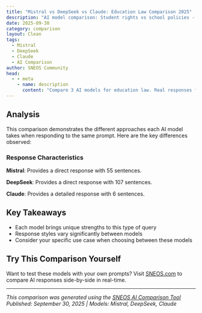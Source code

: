 ```yaml
---
title: "Mistral vs DeepSeek vs Claude: Education Law Comparison 2025"
description: "AI model comparison: Student rights vs school policies - fighting unfair academic treatment..."
date: 2025-09-30
category: comparison
layout: Clean
tags:
  - Mistral
  - DeepSeek
  - Claude
  - AI Comparison
author: SNEOS Community
head:
  - - meta
    - name: description
      content: "Compare 3 AI models for education law. Real responses from Mistral, DeepSeek, Claude with detailed analysis."
---
```


<ChatComparison
  title="Mistral vs DeepSeek vs Claude: Education Law Comparison 2025"
  prompt="Student rights vs school policies - fighting unfair academic treatment"
  :responses='{
    "Mistral": "Balancing student rights and school policies can be challenging, especially when students feel they are being treated unfairly. Here are some steps and considerations for addressing unfair academic treatment:\n\n### Understanding Student Rights\n1. **Due Process**: Students have the right to fair and impartial treatment, including the opportunity to present their side of the story in disciplinary matters.\n2. **Equal Protection**: Students should be treated equally and without discrimination based on factors such as race, gender, religion, or disability.\n3. **Free Speech**: Students have the right to express their opinions and beliefs, within the bounds of school policies and legal guidelines.\n4. **Privacy**: Students have the right to privacy, including the protection of their personal information and records.\n\n### Understanding School Policies\n1. **Academic Integrity**: Policies that uphold the integrity of academic work, such as rules against plagiarism and cheating.\n2. **Disciplinary Procedures**: Clear guidelines for handling disciplinary issues, including the process for appeals.\n3. **Code of Conduct**: Rules governing student behavior, both in and out of the classroom.\n4. **Grievance Procedures**: Mechanisms for students to report and address grievances, including unfair treatment.\n\n### Steps to Address Unfair Academic Treatment\n1. **Document Everything**: Keep detailed records of any incidents, communications, and evidence that support your claim of unfair treatment.\n2. **Review School Policies**: Familiarize yourself with the school\u0027s policies and procedures related to academic integrity, disciplinary actions, and grievance processes.\n3. **Seek Clarification**: If you believe you have been unfairly treated, seek clarification from the instructor or administrator involved. Sometimes, misunderstandings can be resolved through open communication.\n4. **Follow Grievance Procedures**: If the issue cannot be resolved informally, follow the school\u0027s grievance procedures. This may involve submitting a formal complaint or requesting a hearing.\n5. **Seek Support**: Utilize available resources such as student advocacy groups, counselors, or legal advisors. Some schools have ombudsmen who can help mediate disputes.\n6. **Legal Action**: As a last resort, if the school\u0027s internal processes do not resolve the issue, you may consider seeking legal advice. However, this should be a final step after exhausting all other options.\n\n### Tips for Effective Communication\n1. **Be Respectful**: Approach the situation with respect and professionalism. Avoid confrontational language or behavior.\n2. **Be Clear and Concise**: Clearly articulate your concerns and provide specific examples of unfair treatment.\n3. **Provide Evidence**: Present any documentation or evidence that supports your claim.\n4. **Stay Organized**: Keep track of all communications, meetings, and outcomes related to your grievance.\n\n### Example Scenario\nImagine a student feels they have been unfairly accused of plagiarism. Here\u2019s how they might proceed:\n\n1. **Document the Incident**: Gather all relevant materials, including the assignment, any communications with the instructor, and any evidence that supports their claim of original work.\n2. **Review Policies**: Check the school\u0027s academic integrity policy and the procedures for appealing a plagiarism accusation.\n3. **Seek Clarification**: Schedule a meeting with the instructor to discuss the accusation and present their evidence.\n4. **Follow Grievance Procedures**: If the meeting does not resolve the issue, follow the school\u0027s grievance procedures, which may involve submitting a formal appeal.\n5. **Seek Support**: Consult with a student advocate or counselor for guidance and support.\n\n### Conclusion\nAddressing unfair academic treatment requires a balanced approach that respects both student rights and school policies. By documenting incidents, understanding policies, seeking clarification, following grievance procedures, and utilizing available support, students can effectively advocate for fair treatment.",
    "DeepSeek": "Of course. This is a critical and often stressful situation. Navigating the conflict between student rights and school policies requires a clear-headed, strategic approach. Here is a comprehensive guide to understanding your rights and fighting unfair academic treatment.\n\n### The Core Conflict: Your Rights vs. School Authority\n\nSchools have broad authority to create and enforce policies to maintain order and promote learning. However, this authority is not absolute. Students have rights, and when school policies are applied unfairly, arbitrarily, or in a discriminatory manner, they can infringe upon those rights.\n\nYour primary rights in an academic context generally include:\n\n1.  **The Right to Due Process:** This means you have the right to be notified of the accusation against you, to hear the evidence, and to tell your side of the story before a fair decision is made. This is crucial in cases of plagiarism, cheating, or behavioral misconduct that leads to academic penalties.\n2.  **The Right to Non-Discrimination:** You cannot be treated unfairly based on a protected characteristic such as race, gender, religion, national origin, or disability (under laws like Title VI, Title IX, and the ADA).\n3.  **The Right to Free Expression:** While limited in a school setting (e.g., it can\u0027t substantially disrupt learning), you generally have the right to express your opinions. This can be relevant if you are being penalized for a controversial but legitimate academic argument.\n4.  **The Right to a Fair Grade:** Your academic evaluation should be based on your performance and a consistent application of the syllabus or rubric, not on a teacher\u0027s personal bias.\n\n---\n\n### Step-by-Step Guide to Fighting Unfair Treatment\n\nFollow these steps in order. Escalate only if the previous step fails.\n\n#### Step 1: Document Everything Meticulously\n\nThis is the most important step. Start a dedicated folder (digital and/or physical).\n*   **The Incident:** Date, time, location, people present.\n*   **The Policy:** Copy the exact school or class policy you believe was violated.\n*   **The Evidence:** Save all relevant materials.\n    *   The graded assignment/exam with the teacher\u0027s comments.\n    *   The syllabus and any grading rubrics.\n    *   Emails, messages, or notes from conversations with the teacher.\n    *   Your own work (drafts, notes, research sources) to prove your process.\n*   **A Timeline:** Write a clear, factual narrative of what happened, free from emotional language.\n\n#### Step 2: Schedule a Private Meeting with the Teacher\n\nAlways start here. Assume it might be a misunderstanding.\n*   **Prepare:** Review your documentation. Decide on your goal (e.g., a regrade, a chance to redo the assignment, a clear explanation).\n*   **Be Professional and Respectful:** Approach the conversation calmly. Use \u0022I\u0022 statements.\n    *   *Instead of:* \u0022You graded this unfairly!\u0022\n    *   *Try:* \u0022I was confused by the grade on this essay because I followed the rubric. Could you help me understand where I lost points so I can improve?\u0022\n*   **Present Your Evidence:** Point to the syllabus rubric and your work. Ask specific questions.\n*   **Propose a Solution:** \u0022Would you be willing to reconsider this section?\u0022 or \u0022Is there an opportunity to do extra credit to make up for this?\u0022\n\n#### Step 3: Escalate to the Department Chair or Academic Dean\n\nIf the teacher is unresponsive or the issue remains unresolved, move up the chain of command.\n*   **Write a Formal Email/Letter:** This should be more structured than your conversation with the teacher.\n    *   **Subject:** Concern Regarding Grade in [Course Name] with [Teacher\u0027s Name]\n    *   **Introduction:** State who you are and the purpose of your message.\n    *   **Factual Summary:** Briefly describe the issue, referencing the attached documentation (syllabus, rubric, your work).\n    *   **Identify the Discrepancy:** Clearly state how the policy was applied unfairly or inconsistently.\n    *   **State Your Desired Resolution:** Be clear about what you want (e.g., a neutral third party to review the assignment).\n    *   **Attach Your Evidence.**\n*   **Request a Meeting:** Ask to meet with the Chair/Dean to discuss the matter further.\n\n#### Step 4: File a Formal Appeal or Grievance\n\nMost schools have a formal academic appeals process. This is where your right to **due process** becomes critical.\n*   **Find the Policy:** Locate your school\u0027s official \u0022Grade Appeal\u0022 or \u0022Student Grievance\u0022 policy in the student handbook or website. **Follow it exactly.** There are often strict deadlines.\n*   **Submit a Detailed Appeal Packet:** This will include your formal letter and all supporting documentation.\n*   **The Hearing:** You may have a hearing before a committee. Prepare a short, clear statement. Practice answering questions about your evidence. Remain calm and factual.\n\n#### Step 5: External Options (For Serious Violations)\n\nIf the internal process fails and the violation is severe (e.g., involving discrimination, violation of disability rights, or a complete denial of due process), you can consider external actions.\n*   **Contact a Lawyer:** A lawyer can advise you on whether your legal rights have been violated and may send a letter to the school on your behalf.\n*   **File a Complaint with a Government Agency:**\n    *   **For Discrimination (Race, Color, National Origin):** U.S. Department of Education, Office for Civil Rights (OCR).\n    *   **For Gender Discrimination (Title IX):** Title IX Coordinator at your school and then the OCR.\n    *   **For Disability Discrimination:** U.S. Department of Education, OCR, or the U.S. Department of Justice.\n\n---\n\n### Specific Scenarios and Strategies\n\n| Scenario | Your Right at Stake | Key Strategy |\n| :--- | :--- | :--- |\n| **Accusation of Plagiarism** | **Due Process.** The burden of proof is on the school. | Present your drafts, notes, and sources. Ask for the specific sentences/ideas in question and show how you did the work. If you made a citation error, admit it and argue it was unintentional and doesn\u0027t constitute academic dishonesty. |\n| **Inconsistent Grading** | **Fair Grade / Due Process.** | Compare your work against the rubric and against other students\u0027 work (if possible and appropriate). Demonstrate that the same standard was not applied to everyone. |\n| **Grade Lowered for Behavioral or Personal Reasons** | **Fair Grade / Due Process.** | Argue that academic grades must reflect academic performance, not a teacher\u0027s personal feelings. Point to the syllabus policy on grading. |\n| **Disability Accommodations Denied** | **Non-Discrimination (ADA/Rehab Act).** | Formalize your request through the school\u0027s Disability Services Office. Have documentation ready. This is a very strong legal right. |\n| **Penalized for Expressive Content** | **Free Expression.** | Argue that your work was relevant to the assignment and did not cause a substantial disruption. Distinguish between poor argumentation (which can be graded down) and forbidden content. |\n\n### Key Principles to Remember\n\n*   **Know Your Policy:** Your most powerful weapon is the school\u0027s own written policy. Use it against them when it\u0027s being misapplied.\n*   **Professionalism is Power:** Emotional, angry outbursts will undermine your case. Stick to the facts and be respectful.\n*   **You Are Your Own Best Advocate:** No one will care about this as much as you do. Take ownership of the process.\n*   **Pick Your Battles:** Is this a minor point deduction or a grade that affects your scholarship/graduation? Weigh the stress of the fight against the potential outcome.\n\nFighting for fairness can be daunting, but by being organized, knowing your rights, and using the proper channels, you can effectively challenge unfair academic treatment.",
    "Claude": "I understand you\u0027re dealing with what feels like unfair academic treatment. Here\u0027s how to approach this systematically:\n\n## Know Your Rights\n- **Due process**: Right to know expectations, receive fair grading, and appeal decisions\n- **Equal treatment**: Protection from discrimination and arbitrary enforcement\n- **Academic freedom**: Right to express views respectfully in academic contexts\n- **Privacy**: Protection of educational records (FERPA)\n\n## Document Everything\n- Save all assignments, tests, emails, and communications\n- Record dates, times, and details of incidents\n- Keep grading rubrics and course syllabi\n- Note any witnesses to unfair treatment\n\n## Steps to Take\n\n### 1. Direct Communication\n- Speak with the teacher/professor first\n- Be specific about your concerns\n- Ask for clarification on policies or grades\n- Request feedback in writing when possible\n\n### 2. Follow the Chain\n- Department head or academic advisor\n- Dean of students or academic affairs\n- School administration\n- School board (K-12) or academic senate (college)\n\n### 3. Formal Appeals\n- Grade appeal process\n- Academic grievance procedures\n- Title IX complaints (if discrimination-based)\n- State education department complaints\n\n## Get Support\n- Student government/advocacy groups\n- Academic advisors or counselors\n- Parent involvement (if appropriate)\n- Legal aid societies for serious violations\n\nWhat specific situation are you facing? This would help me provide more targeted advice for your circumstances."
  }'
  published-date="11:36"
/>

## Analysis

This comparison demonstrates the different approaches each AI model takes when responding to the same prompt. Here are the key differences observed:

### Response Characteristics

**Mistral**: Provides a direct response with 55 sentences. 

**DeepSeek**: Provides a direct response with 107 sentences. 

**Claude**: Provides a detailed response with 6 sentences. 

## Key Takeaways

- Each model brings unique strengths to this type of query
- Response styles vary significantly between models
- Consider your specific use case when choosing between these models

## Try This Comparison Yourself

Want to test these models with your own prompts? Visit [SNEOS.com](https://sneos.com) to compare AI responses side-by-side in real-time.

---

*This comparison was generated using the [SNEOS AI Comparison Tool](https://sneos.com)*
*Published: September 30, 2025 | Models: Mistral, DeepSeek, Claude*
